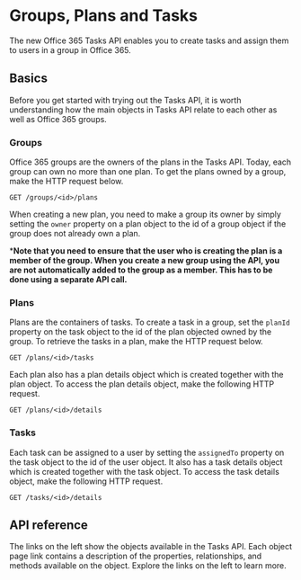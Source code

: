 # Groups, Plans and Tasks
The new Office 365 Tasks API enables you to create tasks and assign them to users in a group in Office 365.

## Basics
Before you get started with trying out the Tasks API, it is worth understanding how the main objects in Tasks API relate to each other as well as Office 365 groups.

### Groups
Office 365 groups are the owners of the plans in the Tasks API.
Today, each group can own no more than one plan.
To get the plans owned by a group, make the HTTP request below.

```http
GET /groups/<id>/plans
```
When creating a new plan, you need to make a group its owner by simply setting the `owner` property on a plan object to the id of a group object if the group does not already own a plan. 

***Note that you need to ensure that the user who is creating the plan is a member of the group. When you create a new group using the API, you are not automatically added to the group as a member. This has to be done using a separate API call.** 

### Plans
Plans are the containers of tasks. 
To create a task in a group, set the `planId` property on the task object to the id of the plan objected owned by the group.
To retrieve the tasks in a plan, make the HTTP request below.

```http
GET /plans/<id>/tasks
```
Each plan also has a plan details object which is created together with the plan object. 
To access the plan details object, make the following HTTP request.

```http
GET /plans/<id>/details
```

### Tasks
Each task can be assigned to a user by setting the `assignedTo` property on the task object to the id of the user object. 
It also has a task details object which is created together with the task object. 
To access the task details object, make the following HTTP request.

```http
GET /tasks/<id>/details
```

## API reference
The links on the left show the objects available in the Tasks API. 
Each object page link contains a description of the properties, relationships, and methods available on the object.
Explore the links on the left to learn more.
